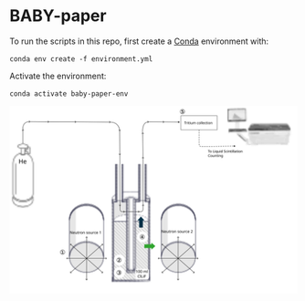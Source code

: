 # BABY-paper

To run the scripts in this repo, first create a [Conda](https://conda.io/projects/conda/en/latest/user-guide/getting-started.html) environment with:

```
conda env create -f environment.yml
```

Activate the environment:
```
conda activate baby-paper-env
```
<p align="center">
  <img src="figures/experiment%20principle.svg" style="background-color:white">
</p>